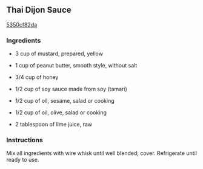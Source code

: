 ## Thai Dijon Sauce

[5350cf82da](http://www.kraftrecipes.com/recipes/-2478.aspx)

### Ingredients

 - 3 cup of mustard, prepared, yellow

 - 1 cup of peanut butter, smooth style, without salt

 - 3/4 cup of honey

 - 1/2 cup of soy sauce made from soy (tamari)

 - 1/2 cup of oil, sesame, salad or cooking

 - 1/2 cup of oil, olive, salad or cooking

 - 2 tablespoon of lime juice, raw

### Instructions

Mix all ingredients with wire whisk until well blended; cover. Refrigerate until ready to use.